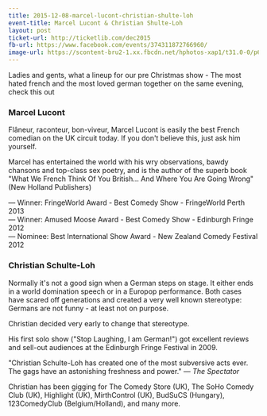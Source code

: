 ```yaml
---
title: 2015-12-08-marcel-lucont-christian-shulte-loh
event-title: Marcel Lucont & Christian Shulte-Loh
layout: post
ticket-url: http://ticketlib.com/dec2015
fb-url: https://www.facebook.com/events/374311872766960/
image-url: https://scontent-bru2-1.xx.fbcdn.net/hphotos-xap1/t31.0-0/p600x600/1534789_936259773103749_8183365027009812813_o.jpg
---
```


Ladies and gents, what a lineup for our pre Christmas show - The most hated french and the most loved german together on the same evening, check this out 

### Marcel Lucont
Flâneur, raconteur, bon-viveur, Marcel Lucont is easily the best French comedian on the UK circuit today. If you don't believe this, just ask him yourself. 

Marcel has entertained the world with his wry observations, bawdy chansons and top-class sex poetry, and is the author of the superb book "What We French Think Of You British... And Where You Are Going Wrong" (New Holland Publishers)

&mdash; Winner: FringeWorld Award - Best Comedy Show - FringeWorld Perth 2013  
&mdash; Winner: Amused Moose Award - Best Comedy Show - Edinburgh Fringe 2012  
&mdash; Nominee: Best International Show Award - New Zealand Comedy Festival 2012  


### Christian Schulte-Loh
Normally it's not a good sign when a German steps on stage. It either ends in a world domination speech or in a Europop performance. Both cases have scared off generations and created a very well known stereotype:  
Germans are not funny - at least not on purpose.

Christian decided very early to change that stereotype.

His first solo show ("Stop Laughing, I am German!") got excellent reviews and sell-out audiences at the Edinburgh Fringe Festival in 2009.

"Christian Schulte-Loh has created one of the most subversive acts ever. The gags have an astonishing freshness and power." &mdash; *The Spectator*

Christian has been gigging for The Comedy Store (UK), The SoHo Comedy Club (UK), Highlight (UK), MirthControl (UK), BudSuCS (Hungary), 123ComedyClub (Belgium/Holland), and many more.